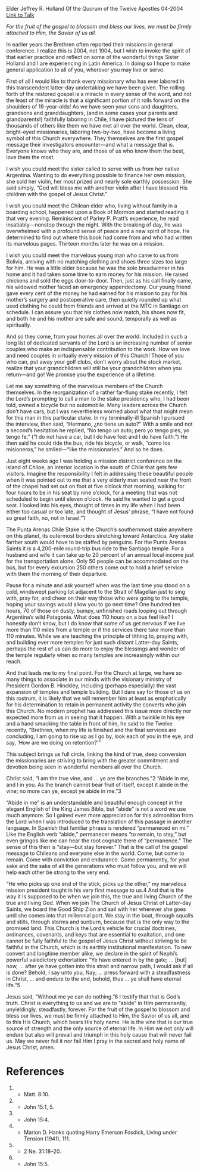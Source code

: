 Elder Jeffrey R. Holland
Of the Quorum of the Twelve Apostles
04-2004
[Link to Talk](https://www.churchofjesuschrist.org/study/general-conference/2004/04/abide-in-me?lang=eng)

_For the fruit of the gospel to blossom and bless our lives, we must be firmly attached to Him, the Savior of us all._

In earlier years the Brethren often reported their missions in general conference. I realize this is 2004, not 1904, but I wish to invoke the spirit of that earlier practice and reflect on some of the wonderful things Sister Holland and I are experiencing in Latin America. In doing so I hope to make general application to all of you, wherever you may live or serve.

First of all I would like to thank every missionary who has ever labored in this transcendent latter-day undertaking we have been given. The rolling forth of the restored gospel is a miracle in every sense of the word, and not the least of the miracle is that a significant portion of it rolls forward on the shoulders of 19-year-olds! As we have seen your sons and daughters, grandsons and granddaughters, (and in some cases your parents and grandparents!) faithfully laboring in Chile, I have pictured the tens of thousands of others like them we have met all over the world. Clean, clear, bright-eyed missionaries, laboring two-by-two, have become a living symbol of this Church everywhere. They themselves are the first gospel message their investigators encounter—and what a message that is. Everyone knows who they are, and those of us who know them the best, love them the most.

I wish you could meet the sister called to serve with us from her native Argentina. Wanting to do everything possible to finance her own mission, she sold her violin, her most prized and nearly sole earthly possession. She said simply, “God will bless me with another violin after I have blessed His children with the gospel of Jesus Christ.”

I wish you could meet the Chilean elder who, living without family in a boarding school, happened upon a Book of Mormon and started reading it that very evening. Reminiscent of Parley P. Pratt’s experience, he read insatiably—nonstop through the night. With the breaking of day, he was overwhelmed with a profound sense of peace and a new spirit of hope. He determined to find out where this book had come from and who had written its marvelous pages. Thirteen months later he was on a mission.

I wish you could meet the marvelous young man who came to us from Bolivia, arriving with no matching clothing and shoes three sizes too large for him. He was a little older because he was the sole breadwinner in his home and it had taken some time to earn money for his mission. He raised chickens and sold the eggs door-to-door. Then, just as his call finally came, his widowed mother faced an emergency appendectomy. Our young friend gave every cent of the money he had earned for his mission to pay for his mother’s surgery and postoperative care, then quietly rounded up what used clothing he could from friends and arrived at the MTC in Santiago on schedule. I can assure you that his clothes now match, his shoes now fit, and both he and his mother are safe and sound, temporally as well as spiritually.

And so they come, from your homes all over the world. Included in such a long list of dedicated servants of the Lord is an increasing number of senior couples who make an indispensable contribution to the work. How we love and need couples in virtually every mission of this Church! Those of you who can, put away your golf clubs, don’t worry about the stock market, realize that your grandchildren will still be your grandchildren when you return—and go! We promise you the experience of a lifetime.

Let me say something of the marvelous members of the Church themselves. In the reorganization of a rather far-flung stake recently, I felt the Lord’s prompting to call a man to the stake presidency who, I had been told, owned a bicycle but no automobile. Many leaders across the Church don’t have cars, but I was nevertheless worried about what that might mean for this man in this particular stake. In my terminally-ill Spanish I pursued the interview, then said, “Hermano, ¿no tiene un auto?” With a smile and not a second’s hesitation he replied, “No tengo un auto; pero yo tengo pies, yo tengo fe.” (“I do not have a car, but I do have feet and I do have faith.”) He then said he could ride the bus, ride his bicycle, or walk, “como los misioneros,” he smiled—“like the missionaries.” And so he does.

Just eight weeks ago I was holding a mission district conference on the island of Chiloe, an interior location in the south of Chile that gets few visitors. Imagine the responsibility I felt in addressing these beautiful people when it was pointed out to me that a very elderly man seated near the front of the chapel had set out on foot at five o’clock that morning, walking for four hours to be in his seat by nine o’clock, for a meeting that was not scheduled to begin until eleven o’clock. He said he wanted to get a good seat. I looked into his eyes, thought of times in my life when I had been either too casual or too late, and thought of Jesus’ phrase, “I have not found so great faith, no, not in Israel.”1

The Punta Arenas Chile Stake is the Church’s southernmost stake anywhere on this planet, its outermost borders stretching toward Antarctica. Any stake farther south would have to be staffed by penguins. For the Punta Arenas Saints it is a 4,200-mile round-trip bus ride to the Santiago temple. For a husband and wife it can take up to 20 percent of an annual local income just for the transportation alone. Only 50 people can be accommodated on the bus, but for every excursion 250 others come out to hold a brief service with them the morning of their departure.

Pause for a minute and ask yourself when was the last time you stood on a cold, windswept parking lot adjacent to the Strait of Magellan just to sing with, pray for, and cheer on their way those who were going to the temple, hoping your savings would allow you to go next time? One hundred ten hours, 70 of those on dusty, bumpy, unfinished roads looping out through Argentina’s wild Patagonia. What does 110 hours on a bus feel like? I honestly don’t know, but I do know that some of us get nervous if we live more than 110 miles from a temple or if the services there take more than 110 minutes. While we are teaching the principle of tithing to, praying with, and building ever more temples for just such distant Latter-day Saints, perhaps the rest of us can do more to enjoy the blessings and wonder of the temple regularly when so many temples are increasingly within our reach.

And that leads me to my final point. For the Church at large, we have so many things to associate in our minds with the visionary ministry of President Gordon B. Hinckley, including (perhaps especially) the vast expansion of temples and temple building. But I dare say for those of us on this rostrum, it is likely that we will remember him at least as emphatically for his determination to retain in permanent activity the converts who join this Church. No modern prophet has addressed this issue more directly nor expected more from us in seeing that it happen. With a twinkle in his eye and a hand smacking the table in front of him, he said to the Twelve recently, “Brethren, when my life is finished and the final services are concluding, I am going to rise up as I go by, look each of you in the eye, and say, ‘How are we doing on retention?’”

This subject brings us full circle, linking the kind of true, deep conversion the missionaries are striving to bring with the greater commitment and devotion being seen in wonderful members all over the Church.

Christ said, “I am the true vine, and … ye are the branches.”2 “Abide in me, and I in you. As the branch cannot bear fruit of itself, except it abide in the vine; no more can ye, except ye abide in me.”3

“Abide in me” is an understandable and beautiful enough concept in the elegant English of the King James Bible, but “abide” is not a word we use much anymore. So I gained even more appreciation for this admonition from the Lord when I was introduced to the translation of this passage in another language. In Spanish that familiar phrase is rendered “permaneced en mi.” Like the English verb “abide,” permanecer means “to remain, to stay,” but even gringos like me can hear the root cognate there of “permanence.” The sense of this then is “stay—but stay forever.” That is the call of the gospel message to Chileans and everyone else in the world. Come, but come to remain. Come with conviction and endurance. Come permanently, for your sake and the sake of all the generations who must follow you, and we will help each other be strong to the very end.

“He who picks up one end of the stick, picks up the other,” my marvelous mission president taught in his very first message to us.4 And that is the way it is supposed to be when we join this, the true and living Church of the true and living God. When we join The Church of Jesus Christ of Latter-day Saints, we board the Good Ship Zion and sail with her wherever she goes until she comes into that millennial port. We stay in the boat, through squalls and stills, through storms and sunburn, because that is the only way to the promised land. This Church is the Lord’s vehicle for crucial doctrines, ordinances, covenants, and keys that are essential to exaltation, and one cannot be fully faithful to the gospel of Jesus Christ without striving to be faithful in the Church, which is its earthly institutional manifestation. To new convert and longtime member alike, we declare in the spirit of Nephi’s powerful valedictory exhortation: “Ye have entered in by the gate; … [but] now, … after ye have gotten into this strait and narrow path, I would ask if all is done? Behold, I say unto you, Nay; … press forward with a steadfastness in Christ, … and endure to the end, behold, thus … ye shall have eternal life.”5

Jesus said, “Without me ye can do nothing.”6 I testify that that is God’s truth. Christ is everything to us and we are to “abide” in Him permanently, unyieldingly, steadfastly, forever. For the fruit of the gospel to blossom and bless our lives, we must be firmly attached to Him, the Savior of us all, and to this His Church, which bears His holy name. He is the vine that is our true source of strength and the only source of eternal life. In Him we not only will endure but also will prevail and triumph in this holy cause that will never fail us. May we never fail it nor fail Him I pray in the sacred and holy name of Jesus Christ, amen.

# References
1. - Matt. 8:10.
2. - John 15:1, 5.
3. - John 15:4.
4. - Marion D. Hanks quoting Harry Emerson Fosdick, Living under Tension (1941), 111.
5. - 2 Ne. 31:18–20.
6. - John 15:5.